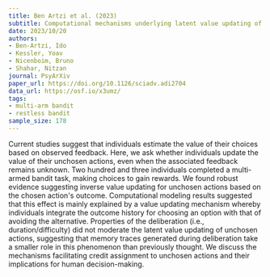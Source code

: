 ```yaml
---
title: Ben Artzi et al. (2023)
subtitle: Computational mechanisms underlying latent value updating of unchosen actions
date: 2023/10/20
authors:
- Ben-Artzi, Ido
- Kessler, Yoav
- Nicenboim, Bruno
- Shahar, Nitzan
journal: PsyArXiv
paper_url: https://doi.org/10.1126/sciadv.adi2704
data_url: https://osf.io/x3umz/
tags:
- multi-arm bandit
- restless bandit
sample_size: 178
---
```


Current studies suggest that individuals estimate the value of their choices based on observed feedback. Here, we ask whether individuals update the value of their unchosen actions, even when the associated feedback remains unknown. Two hundred and three individuals completed a multi-armed bandit task, making choices to gain rewards. We found robust evidence suggesting inverse value updating for unchosen actions based on the chosen action's outcome. Computational modeling results suggested that this effect is mainly explained by a value updating mechanism whereby individuals integrate the outcome history for choosing an option with that of avoiding the alternative. Properties of the deliberation (i.e., duration/difficulty) did not moderate the latent value updating of unchosen actions, suggesting that memory traces generated during deliberation take a smaller role in this phenomenon than previously thought. We discuss the mechanisms facilitating credit assignment to unchosen actions and their implications for human decision-making.
